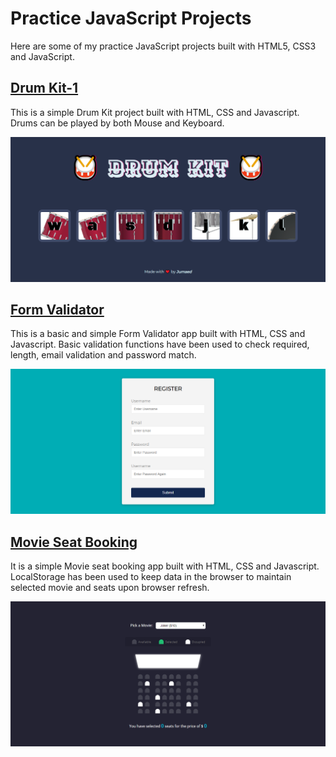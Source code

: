 # Practice JavaScript Projects

Here are some of my practice JavaScript projects built with HTML5, CSS3 and JavaScript.



## [Drum Kit-1](https://jumaed-drum-kit.netlify.app/)
This is a simple Drum Kit project built with HTML, CSS and Javascript. Drums can be played by both Mouse and Keyboard.

![Drum Kit - 1 Page](https://github.com/jumaed/javascript-projects/blob/master/Images/drum_kit_1.png)



## [Form Validator](https://jumaed-form-validator.netlify.app/)
This is a basic and simple Form Validator app built with HTML, CSS and Javascript. Basic validation functions have been used to check required, length, email validation and password match.

![Form Validator Page](https://github.com/jumaed/javascript-projects/blob/master/Images/form_validator.png)



## [Movie Seat Booking](https://jumaed-movie-seat-booking.netlify.app/)
It is a simple Movie seat booking app built with HTML, CSS and Javascript. LocalStorage has been used to keep data in the browser to maintain selected movie and seats upon browser refresh.

![Movie Seat Booking Page](https://github.com/jumaed/javascript-projects/blob/master/Images/movie_seat_booking.png)
